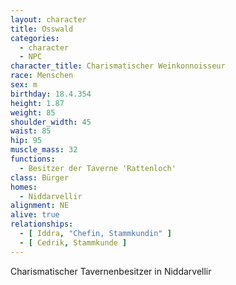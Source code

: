 ```yaml
---
layout: character
title: Osswald
categories:
  - character
  - NPC
character_title: Charismatischer Weinkonnoisseur
race: Menschen
sex: m
birthday: 18.4.354
height: 1.87
weight: 85
shoulder_width: 45
waist: 85
hip: 95
muscle_mass: 32
functions:
  - Besitzer der Taverne 'Rattenloch'
class: Bürger
homes:
  - Niddarvellir
alignment: NE
alive: true
relationships:
  - [ Iddra, "Chefin, Stammkundin" ]
  - [ Cedrik, Stammkunde ]
---
```


Charismatischer Tavernenbesitzer in Niddarvellir

